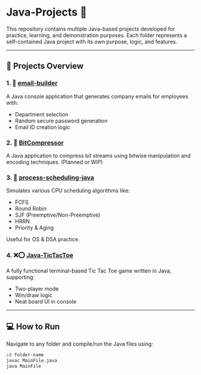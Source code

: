 # Java-Projects 🚀

This repository contains multiple Java-based projects developed for practice, learning, and demonstration purposes. Each folder represents a self-contained Java project with its own purpose, logic, and features.

---

## 📁 Projects Overview

### 1. 📧 [email-builder](./email-builder/)
A Java console application that generates company emails for employees with:
- Department selection
- Random secure password generation
- Email ID creation logic

### 2. 🧠 [BitCompressor](./BitCompressor/)
A Java application to compress bit streams using bitwise manipulation and encoding techniques. (Planned or WIP)

### 3. 🧮 [process-scheduling-java](./process-scheduling-java/)
Simulates various CPU scheduling algorithms like:
- FCFS
- Round Robin
- SJF (Preemptive/Non-Preemptive)
- HRRN
- Priority & Aging

Useful for OS & DSA practice.

### 4. ❌⭕ [Java-TicTacToe](./Java-TicTacToe/)
A fully functional terminal-based Tic Tac Toe game written in Java, supporting:
- Two-player mode
- Win/draw logic
- Neat board UI in console

---

## 💻 How to Run
Navigate to any folder and compile/run the Java files using:

```bash
cd folder-name
javac MainFile.java
java MainFile
